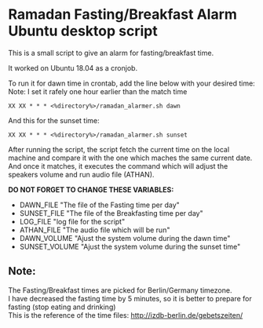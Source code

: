 # Ramadan Fasting/Breakfast Alarm Ubuntu desktop script

This is a small script to give an alarm for fasting/breakfast time.

It worked on Ubuntu 18.04 as a cronjob.

To run it for dawn time in crontab, add the line below with your desired time:  
Note: I set it rafely one hour earlier than the match time
```
XX XX * * * <%directory%>/ramadan_alarmer.sh dawn
```

And this for the sunset time:
```
XX XX * * * <%directory%>/ramadan_alarmer.sh sunset
```

After running the script, the script fetch the current time on the local machine and compare it with the one which maches the same current date. And once it matches, it executes the command which will adjust the speakers volume and run audio file (ATHAN). 

**DO NOT FORGET TO CHANGE THESE VARIABLES:**
- DAWN_FILE     "The file of the Fasting time per day"
- SUNSET_FILE   "The file of the Breakfasting time per day"
- LOG_FILE      "log file for the script"
- ATHAN_FILE    "The audio file which will be run"
- DAWN_VOLUME   "Ajust the system volume during the dawn time"
- SUNSET_VOLUME "Ajust the system volume during the sunset time"

Note:
---
The Fasting/Breakfast times are picked for Berlin/Germany timezone.  
I have decreased the fasting time by 5 minutes, so it is better to prepare for fasting (stop eating and drinking)  
This is the reference of the time files:
http://izdb-berlin.de/gebetszeiten/

